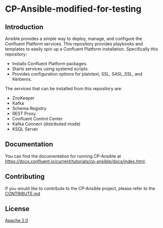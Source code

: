 
# CP-Ansible-modified-for-testing

## Introduction

Ansible provides a simple way to deploy, manage, and configure the Confluent Platform services. This repository provides playbooks and templates to easily spin up a Confluent Platform installation. Specifically this repository:

* Installs Confluent Platform packages.
* Starts services using systemd scripts.
* Provides configuration options for plaintext, SSL, SASL_SSL, and Kerberos.

The services that can be installed from this repository are:

* ZooKeeper
* Kafka
* Schema Registry
* REST Proxy
* Confluent Control Center
* Kafka Connect (distributed mode)
* KSQL Server

## Documentation

You can find the documentation for running CP-Ansible at https://docs.confluent.io/current/tutorials/cp-ansible/docs/index.html.

## Contributing


If you would like to contribute to the CP-Ansible project, please refer to the [CONTRIBUTE.md](https://github.com/confluentinc/cp-ansible/blob/5.4.x/CONTRIBUTING.md)


## License

[Apache 2.0](https://github.com/confluentinc/cp-ansible/blob/5.4.x/LICENSE.md)
